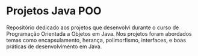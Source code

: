 # Projetos Java POO
Repositório dedicado aos projetos que desenvolvi durante o curso de Programação Orientada a Objetos em Java. Nos projetos foram abordados temas como encapsulamento, herança, polimorfismo, interfaces, e boas práticas de desenvolvimento em Java.
